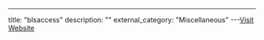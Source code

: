 ---
title: "blsaccess"
description: ""
external_category: "Miscellaneous"
---[Visit Website](https://github.com/blsaccess)

